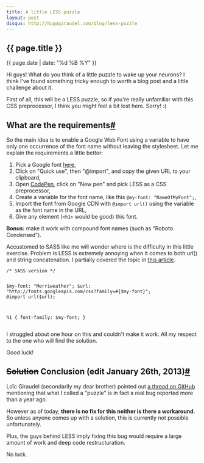 ```yaml
---
title: A little LESS puzzle
layout: post
disqus: http://hugogiraudel.com/blog/less-puzzle
--- 
```

<section>          
<h1>{{ page.title }}</h1>
<p class="date">{{ page.date | date: "%d %B %Y" }}</p>

<p>Hi guys! What do you think of a little puzzle to wake up your neurons? I think I've found something tricky enough to worth a blog post and a little challenge about it.</p>

<p>First of all, this will be a LESS puzzle, so if you're really unfamiliar with this CSS preprocessor, I think you might feel a bit lost here. Sorry! :(</p>

</section>
<section id="requirements">

<h2>What are the requirements<a href="#requirements" class="section-anchor">#</a></h2>

<p>So the main idea is to enable a Google Web Font using a variable to have only one occurrence of the font name without leaving the stylesheet. Let me explain the requirements a little better:</p>
<ol>
<li>Pick a Google font <a href="http://www.google.com/webfonts">here</a>,</li>
<li>Click on "Quick use", then "@import", and copy the given URL to your clipboard,</li>
<li>Open <a href="http://codepen.io">CodePen</a>, click on "New pen" and pick LESS as a CSS preprocessor,</li>
<li>Create a variable for the font name, like this <code>@my-font: "NameOfMyFont";</code>,</li>
<li>Import the font from Google CDN with <code>@import url()</code> using the variable as the font name in the URL,</li>
<li>Give any element (<code>&lt;h1&gt;</code> would be good) this font.</li>
</ol>

<p><strong>Bonus:</strong> make it work with compound font names (such as "Roboto Condensed").</p>

<p>Accustomed to SASS like me will wonder where is the difficulty in this little exercise. Problem is LESS is extremely annoying when it comes to both url() and string concatenation. I partially covered the topic in <a href="less-to-sass">this article</a>. </p>
<pre><code class="language-css">/* SASS version */

$my-font: "Merriweather";
$url: "http://fonts.googleapis.com/css?family=#{$my-font}";
@import url($url);

h1 { font-family: $my-font; }
</code></pre>
<p>I struggled about one hour on this and couldn't make it work. All my respect to the one who will find the solution.</p>

<p>Good luck!</p>
</section>

<section id="conclusion">
<h2><span style="text-decoration:line-through">Solution</span> Conclusion (edit January 26th, 2013)<a href="#conclusion" class="section-anchor">#</a></h2>

<p>Loïc Giraudel (secondarily my dear brother) pointed out <a href="https://github.com/cloudhead/less.js/issues/410">a thread on GitHub</a> mentioning that what I called a "puzzle" is in fact a real bug reported more than a year ago.</p>

<p>However as of today, <strong>there is no fix for this neither is there a workaround</strong>. So unless anyone comes up with a solution, this is currently not possible unfortunately.</p>

<p>Plus, the guys behind LESS imply fixing this bug would require a large amount of work and deep code restructuration.</p>

<p>No luck.</p> 
</section>